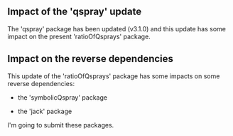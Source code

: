 ## Impact of the 'qspray' update

The 'qspray' package has been updated (v3.1.0) and this update has some impact
on the present 'ratioOfQsprays' package.


## Impact on the reverse dependencies

This update of the 'ratioOfQsprays' package has some impacts on some reverse dependencies:

* the 'symbolicQspray' package

* the 'jack' package

I'm going to submit these packages.

